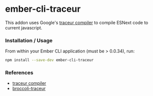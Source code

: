 ember-cli-traceur
=================

This addon uses Google's [traceur compiler](https://github.com/google/traceur-compiler) to compile ESNext code to current javascript.

### Installation / Usage

From within your Ember CLI application (must be > 0.0.34), run:

```bash
npm install --save-dev ember-cli-traceur
```

### References

* [traceur compiler](https://github.com/google/traceur-compiler)
* [broccoli-traceur](https://github.com/sindresorhus/broccoli-traceurn)
